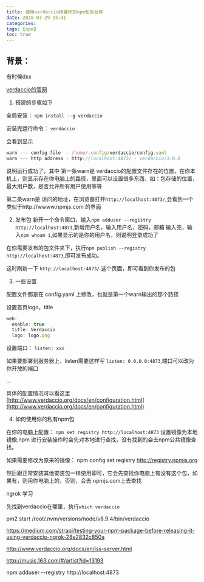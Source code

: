 ```yaml
---
title: 使用verdaccio搭建你的npm私有仓库
date: 2018-03-29 15:41
categories:
tags: [npm]
toc: true
---
```


## 背景： 
 有时候dxx

<!-- more-->

[verdaccio的官网](http://www.verdaccio.org)

1. 搭建的步骤如下

全局安装： `npm install --g verdaccio`

安装完运行命令： `verdaccio`

会看到显示
```javascript
warn --- config file  - /home/.config/verdaccio/config.yaml 
warn --- http address - http://localhost:4873/ - verdaccio/3.0.0
```
说明运行成功了，其中
第一条warn是 verdaccio的配置文件存在的位置，在你本机上，则显示存在你电脑上的路径，里面可以设置很多东西，如：包存储的位置，最大用户数，是否允许所有用户使用等等

第二条warn是 访问的地址，在浏览器打开`http://localhost:4873/`,会看到一个类似于http://wwww.npmjs.com 的界面

2. 发布包
新开一个命令窗口，输入`npm adduser --registry http://localhost:4873`,新增用户名，输入用户名，密码，邮箱
输入完，输入`npm whoam i`,如果显示的是你的用户名，则说明登录成功了


在你需要发布的包文件夹下，执行`npm publish --registry http://localhost:4873`,即可发布成功。

这时刷新一下 `http://localhost:4873/` 这个页面，即可看到你发布的包



3. 一些设置

配置文件都是在 config.yaml 上修改，也就是第一个warn输出的那个路径

设置首页logo，title
```javascript
web:
  enable: true
  title: Verdaccio
  logo: logo.png
```

设置端口：
`listen: xxx`

如果要部署到服务器上，listen需要这样写
`listen: 0.0.0.0:4873`,端口可以改为你开放的端口

...

具体的配置情况可以看这里 [http://www.verdaccio.org/docs/en/configuration.html](http://www.verdaccio.org/docs/en/configuration.html)

4. 如何使用你的私有npm包

在你的电脑上配置： `npm set registry http://localhost:4873` 设置镜像为本地镜像,npm 进行安装操作时会先对本地进行查找，没有找到的会去npm公共镜像查找。


如果需要修改为原来的镜像： npm config set registry http://registry.npmjs.org 

然后跟正常安装其他安装包一样使用即可，它会先查找你电脑上有没有这个包，如果有，则用你电脑上的，否则，会去 npmjs.com上去查找


ngrok 学习

先找到verdaccio在哪里，执行`which verdaccio`

pm2 start /root/.nvm/versions/node/v8.9.4/bin/verdaccio

https://medium.com/strapi/testing-your-npm-package-before-releasing-it-using-verdaccio-ngrok-28e2832c850a

http://www.verdaccio.org/docs/en/iss-server.html

http://music.163.com/#/artist?id=13193


npm adduser --registry http://localhost:4873